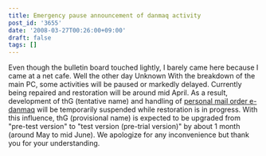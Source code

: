 ```yaml
---
title: Emergency pause announcement of danmaq activity
post_id: '3655'
date: '2008-03-27T00:26:00+09:00'
draft: false
tags: []
---
```


Even though the bulletin board touched lightly, I barely came here because I came at a net cafe. Well the other day Unknown With the breakdown of the main PC, some activities will be paused or markedly delayed. Currently being repaired and restoration will be around mid April. As a result, development of thG (tentative name) and handling of [personal mail order e-danmaq](http://e.danmaq.com/) will be temporarily suspended while restoration is in progress. With this influence, thG (provisional name) is expected to be upgraded from "pre-test version" to "test version (pre-trial version)" by about 1 month (around May to mid June). We apologize for any inconvenience but thank you for your understanding.